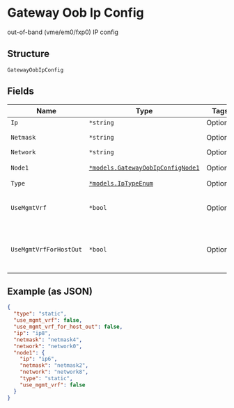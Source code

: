 
# Gateway Oob Ip Config

out-of-band (vme/em0/fxp0) IP config

## Structure

`GatewayOobIpConfig`

## Fields

| Name | Type | Tags | Description |
|  --- | --- | --- | --- |
| `Ip` | `*string` | Optional | - |
| `Netmask` | `*string` | Optional | used only if `subnet` is not specified in `networks` |
| `Network` | `*string` | Optional | optional, the network to be used for mgmt |
| `Node1` | [`*models.GatewayOobIpConfigNode1`](../../doc/models/gateway-oob-ip-config-node-1.md) | Optional | for HA Cluster, node1 can have different IP Config |
| `Type` | [`*models.IpTypeEnum`](../../doc/models/ip-type-enum.md) | Optional | **Default**: `"dhcp"` |
| `UseMgmtVrf` | `*bool` | Optional | f supported on the platform. If enabled, DNS will be using this routing-instance, too<br>**Default**: `false` |
| `UseMgmtVrfForHostOut` | `*bool` | Optional | for host-out traffic (NTP/TACPLUS/RADIUS/SYSLOG/SNMP), if alternative source network/ip is desired,<br>**Default**: `false` |

## Example (as JSON)

```json
{
  "type": "static",
  "use_mgmt_vrf": false,
  "use_mgmt_vrf_for_host_out": false,
  "ip": "ip8",
  "netmask": "netmask4",
  "network": "network0",
  "node1": {
    "ip": "ip6",
    "netmask": "netmask2",
    "network": "network8",
    "type": "static",
    "use_mgmt_vrf": false
  }
}
```

